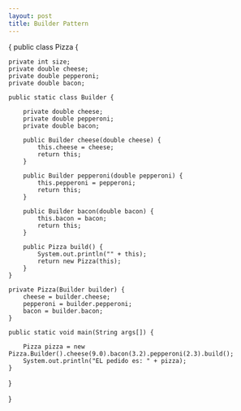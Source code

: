 ```yaml
---
layout: post
title: Builder Pattern
---
```





{
public class Pizza {

    private int size;
    private double cheese;
    private double pepperoni;
    private double bacon;

    public static class Builder {

        private double cheese;
        private double pepperoni;
        private double bacon;

        public Builder cheese(double cheese) {
            this.cheese = cheese;
            return this;
        }

        public Builder pepperoni(double pepperoni) {
            this.pepperoni = pepperoni;
            return this;
        }

        public Builder bacon(double bacon) {
            this.bacon = bacon;
            return this;
        }

        public Pizza build() {
            System.out.println("" + this);
            return new Pizza(this);
        }
    }

    private Pizza(Builder builder) {
        cheese = builder.cheese;
        pepperoni = builder.pepperoni;
        bacon = builder.bacon;
    }

    public static void main(String args[]) {

        Pizza pizza = new Pizza.Builder().cheese(9.0).bacon(3.2).pepperoni(2.3).build();
        System.out.println("EL pedido es: " + pizza);
    }
}

}
